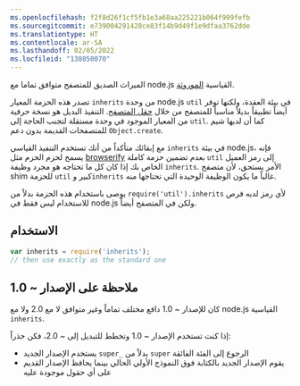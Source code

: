 ```yaml
---
ms.openlocfilehash: f2f8d26f1cf5fb1e3a68aa225221b064f999fefb
ms.sourcegitcommit: e739004291428ce83f14b9d49f1e9dfaa3762dde
ms.translationtype: HT
ms.contentlocale: ar-SA
ms.lasthandoff: 02/05/2022
ms.locfileid: "138050070"
---
```

الميراث الصديق للمتصفح متوافق تماما مع node.js القياسية [الموروثة](http://nodejs.org/api/util.html#util_util_inherits_constructor_superconstructor).

تصدر هذه الحزمة المعيار `inherits` من وحدة node.js `util` في بيئة العقدة، ولكنها توفر أيضاً تطبيقاً بديلاً مناسباً للمتصفح من خلال [حقل المتصفح](https://gist.github.com/shtylman/4339901). التنفيذ البديل هو نسخة حرفية من المعيار الموجود في وحدة مستقلة لتجنب الحاجة إلى `util`. كما أن لديها شيم للمتصفحات القديمة بدون دعم `Object.create`.

مع إبقائك متأكداً من أنك تستخدم التنفيذ القياسي `inherits` في بيئة node.js، فإنه يسمح لحزم الحزم مثل [browserify](https://github.com/substack/node-browserify) بعدم تضمين حزمة كاملة `util` إلى رمز العميل الخاص بك إذا كان كل ما تحتاجه هو مجرد وظيفة `inherits`. الأمر يستحق، لأن متصفح shim للحزمة `util` كبير و`inherits` غالباً ما يكون الوظيفة الوحيدة التي تحتاجها منه.

يوصى باستخدام هذه الحزمة بدلاً من `require('util').inherits` لأي رمز لديه فرص للاستخدام ليس فقط في node.js ولكن في المتصفح أيضاً.

## <a name="usage"></a>الاستخدام

```js
var inherits = require('inherits');
// then use exactly as the standard one
```

## <a name="note-on-version-10"></a>ملاحظة على الإصدار ~ 1.0

كان للإصدار ~ 1.0 دافع مختلف تماماً وغير متوافق لا مع 2.0 ولا مع node.js القياسية `inherits`.

إذا كنت تستخدم الإصدار ~ 1.0 وتخطط للتبديل إلى ~ 2.0، فكن حذراً:

* يستخدم الإصدار الجديد `super_` بدلاً من `super` الرجوع إلى الفئة الفائقة
* يقوم الإصدار الجديد بالكتابة فوق النموذج الأولي الحالي بينما يحافظ الإصدار القديم على أي حقول موجودة عليه
